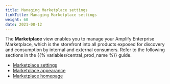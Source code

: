 ```yaml
---
title: Managing Marketplace settings
linkTitle: Managing Marketplace settings
weight: 60
date: 2021-08-12
---
```


The **Marketplace** view enables you to manage your Amplify Enterprise Marketplace, which is the storefront into all products exposed for discovery and consumption by internal and external consumers. Refer to the following sections in the {{% variables/central_prod_name %}} guide.

* [Marketplace settings](https://docs.axway.com/bundle/amplify-central/page/docs/manage_marketplace/marketplace_settings/index.html)
* [Marketplace appearance](https://docs.axway.com/bundle/amplify-central/page/docs/manage_marketplace/marketplace_branding/index.html)
* [Marketplace homepage](https://docs.axway.com/bundle/amplify-central/page/docs/manage_marketplace/marketplace_homepage/index.html)